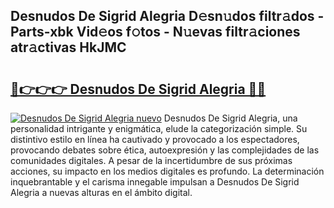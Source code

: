 ## Desnudos De Sigrid Alegria D𝚎sn𝚞dos filtr𝚊dos - Parts-xbk Vid𝚎os f𝚘tos - N𝚞evas filtr𝚊ciones atr𝚊ctivas HkJMC

# <h2><a href="http://mbblkz4.tromn.icu/?c=Desnudos+De+Sigrid+Alegria">🔗👉👉👉 Desnudos De Sigrid Alegria 🔗🔗</a></h2>

[![Desnudos De Sigrid Alegria nuevo](https://i.imgur.com/pEAQMta.gif)](http://mbblkz4.tromn.icu/?c=Desnudos+De+Sigrid+Alegria)
Desnudos De Sigrid Alegria, una personalidad intrigante y enigmática, elude la categorización simple. Su distintivo estilo en línea ha cautivado y provocado a los espectadores, provocando debates sobre ética, autoexpresión y las complejidades de las comunidades digitales. A pesar de la incertidumbre de sus próximas acciones, su impacto en los medios digitales es profundo. La determinación inquebrantable y el carisma innegable impulsan a Desnudos De Sigrid Alegria a nuevas alturas en el ámbito digital.

